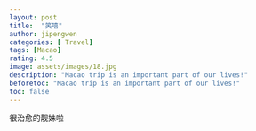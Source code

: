 ```yaml
---
layout: post
title:  "笑嘻"
author: jipengwen
categories: [ Travel]
tags: [Macao]
rating: 4.5
image: assets/images/18.jpg
description: "Macao trip is an important part of our lives!"
beforetoc: "Macao trip is an important part of our lives!"
toc: false
---
```


很治愈的靓妹啦
